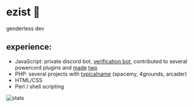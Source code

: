 # ezist :lemon:
genderless dev

## experience:
- JavaScript: private discord bot, [verification bot](https://github.com/ezist/spacebot), contributed to several powercord plugins and [made](https://github.com/ezist/showhiddenchannels) [two](https://github.com/ezist/quick-toggler)
- PHP: several projects with [typicalname](https://github.com/typicalname0) (spacemy, 4grounds, arcader)
- HTML/CSS
- Perl / shell scripting

![stats](https://github-readme-stats.vercel.app/api?username=ezist&show_icons=true&theme=gruvbox)
